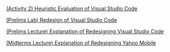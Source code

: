 <a href="https://www.figma.com/design/eLiGMWA5Gs2eYXjdYRSCme/Anecito_VisualStudioCode_HeuristicEvaluationQuiz2?node-id=8-246&t=HgM5oaRto8fvOnxW-1">(Activity 2) Heuristic Evaluation of Visual Studio Code</a>

<a href="https://www.figma.com/design/faId6gwJGBOIwbRYiu4eso/PRELIMS_Redesigning_Visual_Studio_Code?node-id=0-3&t=TszdtrL516ApGhY5-1">(Prelims Lab) Redesign of Visual Studio Code</a>

<a href="https://www.canva.com/design/DAGyuBFhBVY/hxDbdHOKUvX8jPvxcIN83A/edit?utm_content=DAGyuBFhBVY&utm_campaign=designshare&utm_medium=link2&utm_source=sharebutton">(Prelims Lecture) Explanation of Redesigning Visual Studio Code</a>

<a href="https://www.canva.com/design/DAG22-oEBc0/NA0E8QyFJ2f2XrJ-ah_7Ow/edit?utm_content=DAG22-oEBc0&utm_campaign=designshare&utm_medium=link2&utm_source=sharebutton">(Midterms Lecture) Explanation of Redesigning Yahoo Mobile</a>
